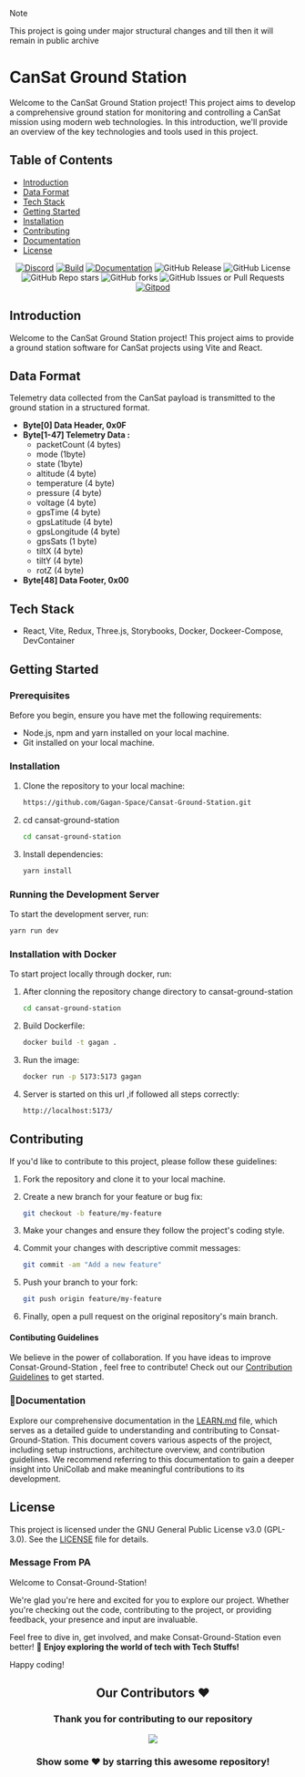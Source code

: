    > [!NOTE]
   > This project is going under major structural changes and till then it will remain in public archive 
   
   # CanSat Ground Station

   Welcome to the CanSat Ground Station project! This project aims to develop a comprehensive ground station for monitoring and controlling a CanSat mission using modern web technologies. In this introduction, we'll provide an overview of the key technologies and tools used in this project.

   ## Table of Contents
  - [Introduction](#introduction)
  - [Data Format](#data-format)
  - [Tech Stack](#Tech-Stack)
  - [Getting Started](#getting-started)
  - [Installation](#installation)
  - [Contributing](#contributing)
  - [Documentation](#-documentation)
  - [License](#license)


   <div align="center">
    <a href="https://discord.gg/Wwhjfx6dJG"><img src="https://img.shields.io/discord/1013056365884878858?color=%235865F2&logo=discord&logoColor=%23FFFFFF&style=flat" alt="Discord"></a>
    <a href="https://github.com/Gagan-Space/Cansat-Ground-Station/actions/workflows/build.yaml"><img src="https://github.com/Gagan-Space/Cansat-Ground-Station/actions/workflows/build.yaml/badge.svg" alt="Build"></a>
    <a href="https://github.com/Gagan-Space/Cansat-Ground-Station/actions/workflows/mkdocs.yaml"><img src="https://github.com/Gagan-Space/Cansat-Ground-Station/actions/workflows/mkdocs.yaml/badge.svg" alt="Documentation"></a>
    <img src="https://img.shields.io/github/v/release/Gagan-Space/Cansat-Ground-Station" alt="GitHub Release">
    <img src="https://img.shields.io/github/license/Gagan-Space/Cansat-Ground-Station" alt="GitHub License">
    <img src="https://img.shields.io/github/stars/Gagan-Space/Cansat-Ground-Station?style=flat" alt="GitHub Repo stars">
    <img alt="GitHub forks" src="https://img.shields.io/github/forks/Gagan-Space/Cansat-Ground-Station?style=flat">
    <img alt="GitHub Issues or Pull Requests" src="https://img.shields.io/github/issues/Gagan-Space/Cansat-Ground-Station">
    <a href="https://gitpod.io/#https://github.com/Gagan-Space/Cansat-Ground-Station"><img src="https://img.shields.io/badge/Gitpod-ready--to--code-blue?style=flat&logo=gitpod" alt="Gitpod"></a>
</div>

## Introduction

Welcome to the CanSat Ground Station project! This project aims to provide a ground station software for CanSat projects using Vite and React.

## Data Format

Telemetry data collected from the CanSat payload is transmitted to the ground station in a structured format.

- **Byte[0] Data Header, 0x0F**
- **Byte[1-47] Telemetry Data :**
  - packetCount (4 bytes)
  - mode (1byte)
  - state (1byte)
  - altitude (4 byte)
  - temperature (4 byte)
  - pressure (4 byte)
  - voltage (4 byte)
  - gpsTime (4 byte)
  - gpsLatitude (4 byte)
  - gpsLongitude (4 byte)
  - gpsSats (1 byte)
  - tiltX (4 byte)
  - tiltY (4 byte)
  - rotZ (4 byte)
- **Byte[48] Data Footer, 0x00**

## Tech Stack
- React, Vite,  Redux, Three.js, Storybooks, Docker, Dockeer-Compose, DevContainer

## Getting Started

### Prerequisites

Before you begin, ensure you have met the following requirements:

- Node.js, npm and yarn installed on your local machine.
- Git installed on your local machine.

### Installation

1. Clone the repository to your local machine:

   ```sh
   https://github.com/Gagan-Space/Cansat-Ground-Station.git
   ```

2. cd cansat-ground-station

   ```sh
   cd cansat-ground-station
   ```

3. Install dependencies:

   ```sh
   yarn install
   ```

### Running the Development Server

To start the development server, run:

```sh
yarn run dev
```


### Installation with Docker

To start project locally through docker, run:

1. After clonning the repository change directory to cansat-ground-station
   ```sh
   cd cansat-ground-station
   ```
2. Build Dockerfile:
   ```sh
   docker build -t gagan .    
   ```
3. Run the image:
   ```sh
   docker run -p 5173:5173 gagan
   ```
4. Server is started on this url ,if followed all steps correctly:
   ```sh
   http://localhost:5173/
   ```

## Contributing

If you'd like to contribute to this project, please follow these guidelines:

1. Fork the repository and clone it to your local machine.
2. Create a new branch for your feature or bug fix:

   ```sh
   git checkout -b feature/my-feature
   ```

3. Make your changes and ensure they follow the project's coding style.
4. Commit your changes with descriptive commit messages:

   ```sh
   git commit -am "Add a new feature"
   ```

5. Push your branch to your fork:

   ```sh
   git push origin feature/my-feature
   ```

6. Finally, open a pull request on the original repository's main branch.

#### Contibuting Guidelines 
  We believe in the power of collaboration. If you have ideas to improve Consat-Ground-Station , feel free to contribute! Check out our [Contribution Guidelines](https://github.com/Gagan-Space/Cansat-Ground-Station/blob/main/CONTRIBUTING.md) to get started.

### 📄Documentation

Explore our comprehensive documentation in the [LEARN.md](https://github.com/Gagan-Space/Cansat-Ground-Station/blob/main/Learn.md) file, which serves as a detailed guide to understanding and contributing to Consat-Ground-Station. This document covers various aspects of the project, including setup instructions, architecture overview, and contribution guidelines. We recommend referring to this documentation to gain a deeper insight into UniCollab and make meaningful contributions to its development.


## License

This project is licensed under the GNU General Public License v3.0 (GPL-3.0). See the [LICENSE](LICENSE) file for details.

### Message From PA

Welcome to Consat-Ground-Station!

We're glad you're here and excited for you to explore our project. Whether you're checking out the code, contributing to the project, or providing feedback, your presence and input are invaluable.

Feel free to dive in, get involved, and make Consat-Ground-Station even better!
🌟 **Enjoy exploring the world of tech with Tech Stuffs!**

Happy coding!


<div>
 
<h2 align = "center">Our Contributors ❤️</h2>
<div align = "center">
 <h3>Thank you for contributing to our repository</h3>

<a href="https://github.com/Gagan-Space/Cansat-Ground-Station/graphs/contributors">
<img src="https://contributors-img.web.app/image?repo=Gagan-Space/Cansat-Ground-Station" />

</a>

### Show some ❤️ by starring this awesome repository!

</div>
